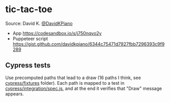 # tic-tac-toe

Source: David K. [@DavidKPiano](https://twitter.com/DavidKPiano)

- App https://codesandbox.io/s/j750nqvo2y
- Puppeteer script https://gist.github.com/davidkpiano/6344c75471d7927fbb7296393c9f9289

## Cypress tests

Use precomputed paths that lead to a draw (16 paths I think, see [cypress/fixtures](cypress/fixtures) folder). Each path is mapped to a test in [cypress/integration/spec.js](cypress/integration/spec.js), and at the end it verifies that "Draw" message appears.
